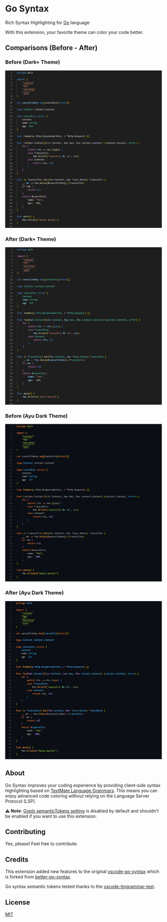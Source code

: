 # Go Syntax

Rich Syntax Highlighting for [Go](https://go.dev/) language

With this extension, your favorite theme can color your code better.

## Comparisons (Before - After)

### Before (Dark+ Theme)

![dark+_before](examples/dark+_before.png)

### After (Dark+ Theme)

![dark+_after](examples/dark+_after.png)

### Before (Ayu Dark Theme)

![ayudark_before](examples/ayudark_before.png)

### After (Ayu Dark Theme)

![ayudark_after](examples/ayudark_after.png)

## About

Go Syntax improves your coding experience by providing client-side syntax highlighting based on [TextMate Language Grammars](https://macromates.com/manual/en/language_grammars). This means you can enjoy advanced code coloring without relying on the Language Server Protocol (LSP).

**⚠️ Note**: [Gopls semanticTokens setting](https://github.com/golang/vscode-go/wiki/settings#uisemantictokens) is disabled by default and shouldn't be enabled if you want to use this extension.

## Contributing

Yes, please! Feel free to contribute.

## Credits

This extension added new features to the original [vscode-go-syntax](https://github.com/microsoft/vscode/blob/main/extensions/go/syntaxes/go.tmLanguage.json) which is forked from [better-go-syntax](https://github.com/jeff-hykin/better-go-syntax).

Go syntax semantic tokens tested thanks to the [vscode-tmgrammar-test](https://github.com/PanAeon/vscode-tmgrammar-test).

## License

[MIT](https://github.com/worlpaker/go-syntax/blob/master/LICENSE)

